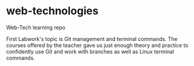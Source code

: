 # web-technologies
Web-Tech learning repo 

First Labwork's topic is Git management and terminal commands. The courses offered by the teacher gave us just enough theory and practice to confidently use Git and work with branches as well as Linux terminal commands.


